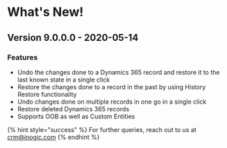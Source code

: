 # What's New!

## Version 9.0.0.0 - 2020-05-14

### Features

* Undo the changes done to a Dynamics 365 record and restore it to the last known state in a single click
* Restore the changes done to a record in the past by using History Restore functionality
* Undo changes done on multiple records in one go in a single click
* Restore deleted Dynamics 365 records
* Supports OOB as well as Custom Entities

{% hint style="success" %}
For further queries, reach out to us at [crm@inogic.com](mailto:crm@inogic.com)
{% endhint %}



